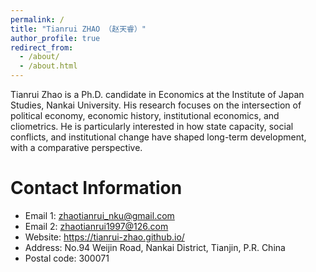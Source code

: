 ```yaml
---
permalink: /
title: "Tianrui ZHAO （赵天睿）"
author_profile: true
redirect_from: 
  - /about/
  - /about.html
---
```



Tianrui Zhao is a Ph.D. candidate in Economics at the Institute of Japan Studies, Nankai University. His research focuses on the intersection of political economy, economic history, institutional economics, and cliometrics. He is particularly interested in how state capacity, social conflicts, and institutional change have shaped long-term development, with a comparative perspective.

Contact Information
======
* Email 1: zhaotianrui_nku@gmail.com
* Email 2: zhaotianrui1997@126.com
* Website: https://tianrui-zhao.github.io/
* Address: No.94 Weijin Road, Nankai District, Tianjin, P.R. China
* Postal code: 300071
